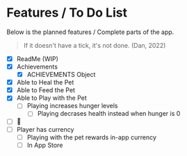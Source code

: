 # Features / To Do List

Below is the planned features / Complete parts of the app.

>If it doesn't have a tick, it's not done. (Dan, 2022)

- [x] ReadMe (WIP)
- [x] Achievements
  - [x] ACHIEVEMENTS Object
- [x] Able to Heal the Pet
- [x] Able to Feed the Pet
- [x] Able to Play with the Pet
  - [ ] Playing increases hunger levels
    - [ ] Playing decrases health instead when hunger is 0
- [ ] :poop:
- [ ] Player has currency
  - [ ] Playing with the pet rewards in-app currency
  - [ ] In App Store
